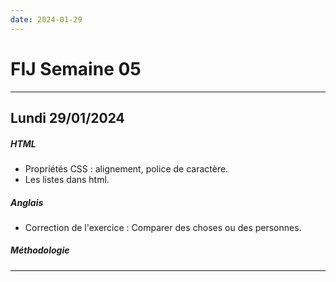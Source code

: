 ```yaml
---
date: 2024-01-29
---
```

# FIJ Semaine 05
---
## Lundi 29/01/2024
##### HTML
- Propriétés CSS : alignement, police de caractère.
- Les listes dans html.
##### Anglais
- Correction de l'exercice : Comparer des choses ou des personnes.
##### Méthodologie
---
